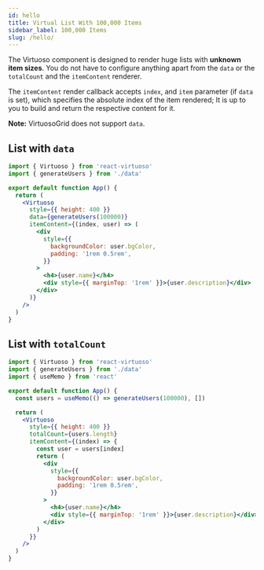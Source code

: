 ```yaml
---
id: hello
title: Virtual List With 100,000 Items
sidebar_label: 100,000 Items
slug: /hello/
---
```


The Virtuoso component is designed to render huge lists with **unknown item sizes**.
You do not have to configure anything apart from the `data` or the `totalCount` and the `itemContent` renderer.

The `itemContent` render callback accepts `index`, and `item` parameter (if `data` is set),
which specifies the absolute index of the item rendered;
It is up to you to build and return the respective content for it.

**Note:** VirtuosoGrid does not support `data`.

## List with `data`

```jsx live include-data
import { Virtuoso } from 'react-virtuoso'
import { generateUsers } from './data'

export default function App() {
  return (
    <Virtuoso
      style={{ height: 400 }}
      data={generateUsers(100000)}
      itemContent={(index, user) => (
        <div
          style={{
            backgroundColor: user.bgColor,
            padding: '1rem 0.5rem',
          }}
        >
          <h4>{user.name}</h4>
          <div style={{ marginTop: '1rem' }}>{user.description}</div>
        </div>
      )}
    />
  )
}
```

## List with `totalCount`

```jsx live include-data
import { Virtuoso } from 'react-virtuoso'
import { generateUsers } from './data'
import { useMemo } from 'react'

export default function App() {
  const users = useMemo(() => generateUsers(100000), [])

  return (
    <Virtuoso
      style={{ height: 400 }}
      totalCount={users.length}
      itemContent={(index) => {
        const user = users[index]
        return (
          <div
            style={{
              backgroundColor: user.bgColor,
              padding: '1rem 0.5rem',
            }}
          >
            <h4>{user.name}</h4>
            <div style={{ marginTop: '1rem' }}>{user.description}</div>
          </div>
        )
      }}
    />
  )
}
```
